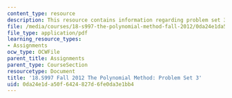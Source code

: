 ```yaml
---
content_type: resource
description: This resource contains information regarding problem set 3.
file: /media/courses/18-s997-the-polynomial-method-fall-2012/0da24e1da50f6424827d6fe0da3e1bb4_MIT18_S997F12_pset3a.pdf
file_type: application/pdf
learning_resource_types:
- Assignments
ocw_type: OCWFile
parent_title: Assignments
parent_type: CourseSection
resourcetype: Document
title: '18.S997 Fall 2012 The Polynomial Method: Problem Set 3'
uid: 0da24e1d-a50f-6424-827d-6fe0da3e1bb4
---
```

